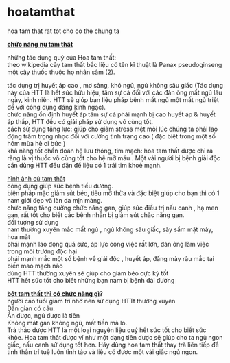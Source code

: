 # hoatamthat
hoa tam that rat tot cho co the chung ta
<p><a href="https://tamthatlaocai.vn/nu-hoa-tam-that-bao-tu-1kg-id23187.html"><strong>chức năng nụ tam thât </strong></a></p>

<p>những tác dụng quý của Hoa tam thất:<br />
theo wikipedia cây tam thất bắc liệu có tên kĩ thuật là Panax pseudoginseng một cây thuốc thuộc họ nhân sâm (2).</p>

<p>tác dụng trị huyết áp cao , mơ sảng, khó ngủ, ngủ không sâu giấc (Tác dụng này của HTT là hết sức hữu hiệu, tâm sự cả đối với các đàn ông mất ngủ lâu ngày, kinh niên. HTT sẽ giúp bạn liệu pháp bệnh mất ngủ một mất ngủ triệt để với công dụng đáng kinh ngạc).<br />
chức năng ổn định huyết áp tâm sự cả phái mạnh bị cao huyết áp &amp; huyết áp thấp, HTT đều có giải pháp sử dụng vô cùng tốt.<br />
cách sử dụng tăng lực: giúp cho giảm stress mệt mỏi lúc chúng ta phải lao động trầm trọng nhọc đối với cường tình trạng cao ( đặc biệt trong một số hôm mùa hè oi bức )<br />
khả năng tốt chẩn đoán hệ lưu thông, tim mạch: hoa tam thất được chỉ ra rằng là vị thuốc vô cùng tốt cho hệ mỡ máu . Một vài người bị bệnh giải độc cần dùng HTT đều đặn để liệu có 1 trái tim khoẻ mạnh.</p>

<p><a href="https://tamthatlaocai.vn/cu-tam-that-bac-loai-43-cu-1-kg-id2876.html">hình ảnh củ tam thất</a><br />
công dụng giúp sức bệnh tiểu đường.<br />
biện pháp mặc giảm sút béo, tiêu mỡ thừa và đặc biệt giúp cho bạn thì có 1 nam giới đẹp và làn da mịn màng.<br />
chức năng tăng cường chức năng gan, giúp sức điều trị nấu canh , hạ men gan, rất tốt cho biết các bệnh nhân bị giảm sút chắc năng gan.<br />
đối tượng sử dụng<br />
nam thường xuyên mắc mất ngủ , ngủ không sâu giấc, sây sẩm mặt mày, hoa mắt<br />
phái mạnh lao động quá sức, áp lực công việc rất lớn, đàn ông làm việc trong môi trường độc hại<br />
phái mạnh mắc một số bệnh về giải độc , huyết áp, đấng mày râu mắc tai biến mao mạch não<br />
dùng HTT thường xuyên sẽ giúp cho giảm béo cực kỳ tốt<br />
HTT hết sức tốt cho biết những bạn nam bị bệnh đái đường</p>

<p><strong><a href="https://tamthatlaocai.vn/bot-tam-that-bac-cao-cap-id252.html">bột tam thất thì có chức năng gì</a>?</strong><br />
người cao tuổi giảm trí nhớ nên sử dụng HTTt thường xuyên<br />
Dân gian có câu:<br />
Ẳn được, ngủ được là tiên<br />
Không mát gan không ngủ, mất tiền mà lo.<br />
Trà thảo dược HTT là một loại nguyên liệu quý hết sức tốt cho biết sức khỏe. Hoa tam thất được ví như một dạng tiên dược sẽ giúp cho ta ngủ ngon giấc, nấu canh sử dụng tốt hơn. Hãy dùng hoa tam thất thay trà liên tiếp để tinh thần trí tuệ luôn tỉnh táo và liệu có được một vài giấc ngủ ngon.</p>
